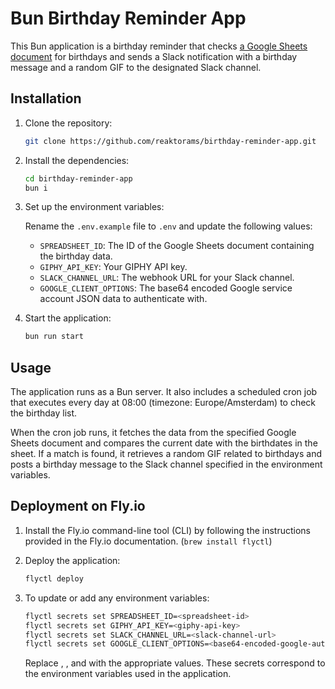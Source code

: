 # Bun Birthday Reminder App

This Bun application is a birthday reminder that checks [a Google Sheets document](https://docs.google.com/spreadsheets/d/1adG43W9XnsAoTlPLgJ2Hi04xi9q4FhunddWeCDwz1W8/edit#gid=0) for birthdays and sends a Slack notification with a birthday message and a random GIF to the designated Slack channel.

## Installation

1. Clone the repository:

   ```bash
   git clone https://github.com/reaktorams/birthday-reminder-app.git
   ```

2. Install the dependencies:

   ```bash
   cd birthday-reminder-app
   bun i
   ```

3. Set up the environment variables:

   Rename the `.env.example` file to `.env` and update the following values:

   - `SPREADSHEET_ID`: The ID of the Google Sheets document containing the birthday data.
   - `GIPHY_API_KEY`: Your GIPHY API key.
   - `SLACK_CHANNEL_URL`: The webhook URL for your Slack channel.
   - `GOOGLE_CLIENT_OPTIONS`: The base64 encoded Google service account JSON data to authenticate with.

4. Start the application:

   ```bash
   bun run start
   ```

## Usage

The application runs as a Bun server. It also includes a scheduled cron job that executes every day at 08:00 (timezone: Europe/Amsterdam) to check the birthday list.

When the cron job runs, it fetches the data from the specified Google Sheets document and compares the current date with the birthdates in the sheet. If a match is found, it retrieves a random GIF related to birthdays and posts a birthday message to the Slack channel specified in the environment variables.

## Deployment on Fly.io

1. Install the Fly.io command-line tool (CLI) by following the instructions provided in the Fly.io documentation. (`brew install flyctl`)

2. Deploy the application:

   ```bash
   flyctl deploy
   ```

3. To update or add any environment variables:

   ```bash
   flyctl secrets set SPREADSHEET_ID=<spreadsheet-id>
   flyctl secrets set GIPHY_API_KEY=<giphy-api-key>
   flyctl secrets set SLACK_CHANNEL_URL=<slack-channel-url>
   flyctl secrets set GOOGLE_CLIENT_OPTIONS=<base64-encoded-google-auth-json>
   ```

   Replace <spreadsheet-id>, <giphy-api-key>, <slack-channel-url> and <base64-encoded-google-auth-json> with the appropriate values. These secrets correspond to the environment variables used in the application.
